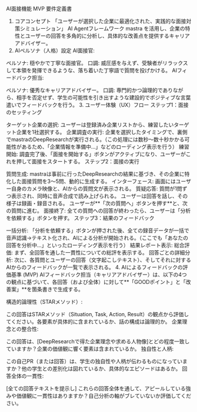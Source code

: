 AI面接機能 MVP 要件定義書
1. コアコンセプト
「ユーザーが選択した企業に最適化された、実践的な面接対策シミュレーション」
AI Agentフレームワーク mastra を活用し、企業の特性とユーザーの回答を多角的に分析し、具体的な改善点を提供するキャリアアドバイザー。
2. AIペルソナ（人格）設定
AI面接官:

ペルソナ: 穏やかで丁寧な面接官。
口調: 威圧感を与えず、受験者がリラックスして本領を発揮できるような、落ち着いた丁寧語で質問を投げかける。
AIフィードバック担当:

ペルソナ: 優秀なキャリアアドバイザー。
口調: 専門的かつ論理的でありながら、相手を否定せず、学生の可能性を引き出すような建設的でポジティブな言葉遣いでフィードバックを行う。
3. ユーザー体験（UX）フロー
ステップ1：面接のセッティング

ターゲット企業の選択: ユーザーは登録済み企業リストから、練習したいターゲット企業を1社選択する。
企業調査の実行: 企業を選択したタイミングで、裏側でmastraのDeepResearchが実行される。（この処理には数秒〜数十秒かかる可能性があるため、「企業情報を準備中...」などのローディング表示を行う）
練習開始: 調査完了後、「面接を開始する」ボタンがアクティブになり、ユーザーがこれを押して面接をスタートする。
ステップ2：面接の実行

質問生成: mastraは事前に行ったDeepResearchの結果に基づき、その企業に特化した面接質問を3〜5問、動的に生成する。
インターフェース: 画面にはユーザー自身のカメラ映像と、AIからの質問文が表示される。
質疑応答:
質問が1問ずつ表示され、同時に音声合成で読み上げられる。
ユーザーは回答を話し、その様子は録画・録音される。
ユーザーが**「次の質問へ」ボタンを押す**と、次の質問に進む。
面接終了:
全ての質問への回答が終わったら、ユーザーは「分析を依頼する」ボタンを押す。
ステップ3：結果のフィードバック

一括分析: 「分析を依頼する」ボタンが押された後、全ての録音データが一括で音声認識→テキスト化され、AIによる分析が開始される。（ここでも「あなたの回答を分析中...」といったローディング表示を行う）
結果レポート表示:
総合評価: まず、全回答を通した一貫性についての総評を表示する。
回答ごとの詳細分析: 次に、各質問とユーザーの回答（文字起こしテキスト）、そしてそれに対するAIからのフィードバックが一覧で表示される。
4. AIによるフィードバックの評価基準 (MVP)
AIフィードバック担当（キャリアアドバイザー）は、以下の4つの観点に基づいて、各回答（および全体）に対して**「GOODポイント」と「改善案」**を箇条書きで生成する。

構造的論理性（STARメソッド）:

この回答はSTARメソッド（Situation, Task, Action, Result）の観点から評価してください。各要素が具体的に含まれているか、話の構成は論理的か。
企業理念との整合性:

この回答は、[DeepResearchで得た企業理念や求める人物像]とどの程度一致していますか？企業の価値観に響く要素は含まれているか。
独自性と人柄:

この自己PR（または回答）は、学生の独自性や人柄が伝わるものになっていますか？他の学生との差別化は図れているか、具体的なエピソードはあるか。
回答全体の一貫性:

[全ての回答テキストを提示し] これらの回答全体を通して、アピールしている強みや価値観に一貫性はありますか？自己分析の軸がブレていないか評価してください。